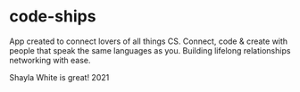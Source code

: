 # code-ships
App created to connect lovers of all things CS.   Connect, code &amp; create with people that speak the same languages as you.   Building lifelong relationships networking with ease.

Shayla White is great! 
2021 
